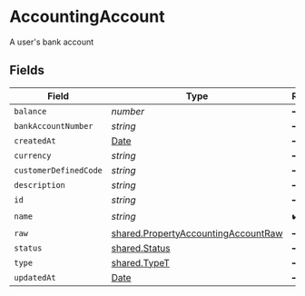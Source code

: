 # AccountingAccount

A user's bank account


## Fields

| Field                                                                                             | Type                                                                                              | Required                                                                                          | Description                                                                                       |
| ------------------------------------------------------------------------------------------------- | ------------------------------------------------------------------------------------------------- | ------------------------------------------------------------------------------------------------- | ------------------------------------------------------------------------------------------------- |
| `balance`                                                                                         | *number*                                                                                          | :heavy_minus_sign:                                                                                | N/A                                                                                               |
| `bankAccountNumber`                                                                               | *string*                                                                                          | :heavy_minus_sign:                                                                                | N/A                                                                                               |
| `createdAt`                                                                                       | [Date](https://developer.mozilla.org/en-US/docs/Web/JavaScript/Reference/Global_Objects/Date)     | :heavy_minus_sign:                                                                                | N/A                                                                                               |
| `currency`                                                                                        | *string*                                                                                          | :heavy_minus_sign:                                                                                | N/A                                                                                               |
| `customerDefinedCode`                                                                             | *string*                                                                                          | :heavy_minus_sign:                                                                                | N/A                                                                                               |
| `description`                                                                                     | *string*                                                                                          | :heavy_minus_sign:                                                                                | N/A                                                                                               |
| `id`                                                                                              | *string*                                                                                          | :heavy_minus_sign:                                                                                | N/A                                                                                               |
| `name`                                                                                            | *string*                                                                                          | :heavy_check_mark:                                                                                | N/A                                                                                               |
| `raw`                                                                                             | [shared.PropertyAccountingAccountRaw](../../../sdk/models/shared/propertyaccountingaccountraw.md) | :heavy_minus_sign:                                                                                | N/A                                                                                               |
| `status`                                                                                          | [shared.Status](../../../sdk/models/shared/status.md)                                             | :heavy_minus_sign:                                                                                | N/A                                                                                               |
| `type`                                                                                            | [shared.TypeT](../../../sdk/models/shared/typet.md)                                               | :heavy_minus_sign:                                                                                | N/A                                                                                               |
| `updatedAt`                                                                                       | [Date](https://developer.mozilla.org/en-US/docs/Web/JavaScript/Reference/Global_Objects/Date)     | :heavy_minus_sign:                                                                                | N/A                                                                                               |